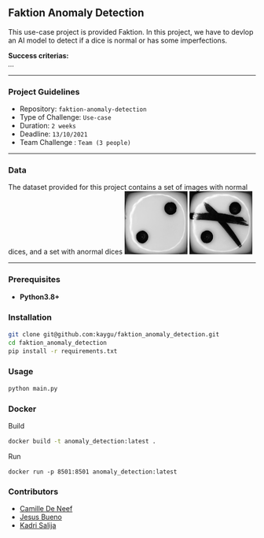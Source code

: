 ## Faktion Anomaly Detection

This use-case project is provided Faktion. In this project, we have to devlop an AI model to detect if a dice is normal or has some imperfections.

**Success criterias:**  
*...*

----------
### Project Guidelines

- Repository: `faktion-anomaly-detection`
- Type of Challenge: `Use-case`
- Duration: `2 weeks`
- Deadline: `13/10/2021`
- Team Challenge : `Team (3 people)`
-------
### Data

The dataset provided for this project contains a set of images with normal dices, and a set with anormal dices
<img alt="Normal Dice" src="assets/normal_dice_2.jpg" />
<img alt="Anormal Dice" src="assets/anomalous_dice_2.jpg" />

--------
### Prerequisites

- **Python3.8+**

### Installation

```bash
git clone git@github.com:kaygu/faktion_anomaly_detection.git
cd faktion_anomaly_detection
pip install -r requirements.txt 
```
### Usage

```bash
python main.py
```

### Docker

Build
```bash
docker build -t anomaly_detection:latest .
```
Run
```
docker run -p 8501:8501 anomaly_detection:latest
```


### Contributors

- [Camille De Neef](https://github.com/kaygu)
- [Jesus Bueno](https://github.com/jejobueno) 
- [Kadri Salija](https://github.com/misterkadrix)

